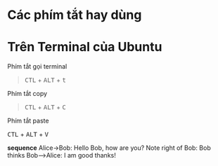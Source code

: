 Các phím tắt hay dùng
====================

# Trên Terminal của Ubuntu
Phím tắt gọi terminal
> <kbd>CTL</kbd> + <kbd>ALT</kbd> + <kbd>t</kbd>

Phím tắt copy
> <kbd>CTL</kbd> + <kbd>ALT</kbd> + <kbd>C</kbd>

 Phím tắt paste

<kbd>CTL</kbd> + <kbd>ALT</kbd> + <kbd>V</kbd>

__sequence__
Alice->Bob: Hello Bob, how are you?
Note right of Bob: Bob thinks
Bob-->Alice: I am good thanks!

